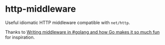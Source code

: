 # http-middleware

Useful idiomatic HTTP middleware compatible with `net/http`.

Thanks to [Writing middleware in #golang and how Go makes it so much fun](https://medium.com/@matryer/writing-middleware-in-golang-and-how-go-makes-it-so-much-fun-4375c1246e81) for inspiration.
